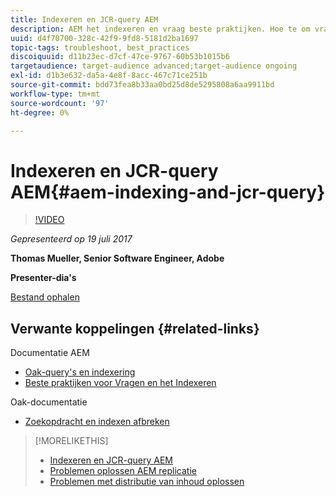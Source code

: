 ```yaml
---
title: Indexeren en JCR-query AEM
description: AEM het indexeren en vraag beste praktijken. Hoe te om vraagproblemen in AEM problemen op te lossen, en hoe te om indexen te vormen en te beheren.
uuid: d4f70700-328c-42f9-9fd8-5181d2ba1697
topic-tags: troubleshoot, best_practices
discoiquuid: d11b23ec-d7cf-47ce-9767-60b53b1015b6
targetaudience: target-audience advanced;target-audience ongoing
exl-id: d1b3e632-da5a-4e8f-8acc-467c71ce251b
source-git-commit: bdd73fea8b33aa0bd25d8de5295808a6aa9911bd
workflow-type: tm+mt
source-wordcount: '97'
ht-degree: 0%

---
```


# Indexeren en JCR-query AEM{#aem-indexing-and-jcr-query}

>[!VIDEO](https://video.tv.adobe.com/v/19133/?quality=9)

*Gepresenteerd op 19 juli 2017*

**Thomas Mueller, Senior Software Engineer, Adobe**

**Presenter-dia&#39;s**

[Bestand ophalen](assets/aem-gems-aem-indexing-and-jcr-query.pdf)

## Verwante koppelingen {#related-links}

Documentatie AEM

* [Oak-query&#39;s en indexering](https://docs.adobe.com/docs/en/aem/6-3/deploy/platform/queries-and-indexing.html)
* [Beste praktijken voor Vragen en het Indexeren](https://docs.adobe.com/docs/en/aem/6-3/deploy/best-practices/best-practices-for-queries-and-indexing.html)

Oak-documentatie

* [Zoekopdracht en indexen afbreken](https://experienceleague.adobe.com/docs/experience-manager-65/deploying/deploying/queries-and-indexing.html)

<!--
[Get back to the Overview](https://helpx.adobe.com/experience-manager/kt/eseminars/gems/aem-index.html)
-->

>[!MORELIKETHIS]
>
>* [Indexeren en JCR-query AEM](aem-indexing-jcr-query.md)
>* [Problemen oplossen AEM replicatie](aem-troubleshooting-aem-replication.md)
>* [Problemen met distributie van inhoud oplossen](aem-troubleshooting-sling.md)

<!-- 
>* linking to helpx, removed for now [Adobe Experience Manager: AEM 6.x Maintenance Tasks](https://helpx.adobe.com/experience-manager/kt/eseminars/ccoo-aem-Aug-register.html)
-->
